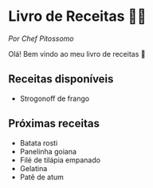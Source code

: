 # Livro de Receitas :man_cook:

_Por Chef Pitossomo_

Olá! Bem vindo ao meu livro de receitas :wave:

## Receitas disponíveis

- Strogonoff de frango

## Próximas receitas

- Batata rosti
- Panelinha goiana
- Filé de tilápia empanado
- Gelatina
- Patê de atum

